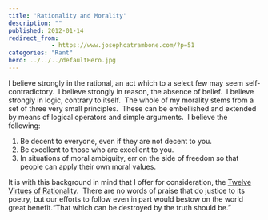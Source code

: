```yaml
---
title: 'Rationality and Morality'
description: ""
published: 2012-01-14
redirect_from: 
            - https://www.josephcatrambone.com/?p=51
categories: "Rant"
hero: ../../../defaultHero.jpg
---
```

I believe strongly in the rational, an act which to a select few may seem self-contradictory.  I believe strongly in reason, the absence of belief.  I believe strongly in logic, contrary to itself.  The whole of my morality stems from a set of three very small principles.  These can be embellished and extended by means of logical operators and simple arguments.  I believe the following:

1. Be decent to everyone, even if they are not decent to you.
2. Be excellent to those who are excellent to you.
3. In situations of moral ambiguity, err on the side of freedom so that people can apply their own moral values.

It is with this background in mind that I offer for consideration, the [Twelve Virtues of Rationality](http://yudkowsky.net/rational/virtues "The Twelve Virtues of Rationality").  There are no words of praise that do justice to its poetry, but our efforts to follow even in part would bestow on the world great benefit.“That which can be destroyed by the truth should be.”
